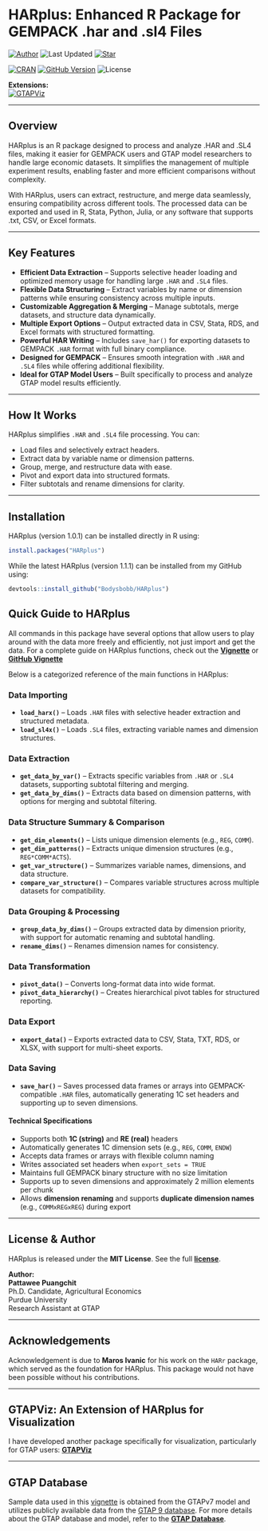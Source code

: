 # HARplus: Enhanced R Package for GEMPACK .har and .sl4 Files
[![Author](https://img.shields.io/badge/Pattawee.P-blue?label=Author)](https://www.pattawee-pp.com/)
![Last Updated](https://img.shields.io/github/last-commit/Bodysbobb/GTAPViz?label=Last%20Updated&color=blue) 
[![Star](https://img.shields.io/github/stars/Bodysbobb/HARplus?style=social)](https://github.com/Bodysbobb/HARplus/stargazers)

[![CRAN](https://www.r-pkg.org/badges/version/HARplus)](https://CRAN.R-project.org/package=HARplus)
[![GitHub Version](https://img.shields.io/github/v/tag/Bodysbobb/HARplus?label=GitHub%20Version&color=3CB371&sort=semver)](https://github.com/Bodysbobb/HARplus/releases/latest)
![License](https://img.shields.io/github/license/Bodysbobb/HARplus?color=3CB371)

**Extensions:**  
[![GTAPViz](https://img.shields.io/badge/GTAPViz-276DC3?style=flat-square&logo=r&logoColor=white)](https://www.pattawee-pp.com/GTAPViz/)

---

## Overview

HARplus is an R package designed to process and analyze .HAR and .SL4 files, making it easier for GEMPACK users and GTAP model researchers to handle large economic datasets. It simplifies the management of multiple experiment results, enabling faster and more efficient comparisons without complexity.

With HARplus, users can extract, restructure, and merge data seamlessly, ensuring compatibility across different tools. The processed data can be exported and used in R, Stata, Python, Julia, or any software that supports .txt, CSV, or Excel formats.

---

## Key Features

- **Efficient Data Extraction** – Supports selective header loading and optimized memory usage for handling large `.HAR` and `.SL4` files.  
- **Flexible Data Structuring** – Extract variables by name or dimension patterns while ensuring consistency across multiple inputs.  
- **Customizable Aggregation & Merging** – Manage subtotals, merge datasets, and structure data dynamically.  
- **Multiple Export Options** – Output extracted data in CSV, Stata, RDS, and Excel formats with structured formatting.  
- **Powerful HAR Writing** – Includes `save_har()` for exporting datasets to GEMPACK `.HAR` format with full binary compliance.  
- **Designed for GEMPACK** – Ensures smooth integration with `.HAR` and `.SL4` files while offering additional flexibility.  
- **Ideal for GTAP Model Users** – Built specifically to process and analyze GTAP model results efficiently.  

---

## How It Works

HARplus simplifies `.HAR` and `.SL4` file processing. You can:
- Load files and selectively extract headers.
- Extract data by variable name or dimension patterns.
- Group, merge, and restructure data with ease.
- Pivot and export data into structured formats.
- Filter subtotals and rename dimensions for clarity.

---

## Installation

HARplus (version 1.0.1) can be installed directly in R using:
```r
install.packages("HARplus")
```

While the latest HARplus (version 1.1.1) can be installed from my GitHub using:
```r
devtools::install_github("Bodysbobb/HARplus")
```

## Quick Guide to HARplus

All commands in this package have several options that allow users to play around with the data more freely and efficiently, not just import and get the data. For a complete guide on HARplus functions, check out the **[Vignette](https://rpubs.com/Bodysbob/1273998/)** or **[GitHub Vignette](https://www.pattawee-pp.com/HARplus/)**

Below is a categorized reference of the main functions in HARplus:

### Data Importing
- **`load_harx()`** – Loads `.HAR` files with selective header extraction and structured metadata.  
- **`load_sl4x()`** – Loads `.SL4` files, extracting variable names and dimension structures.

### Data Extraction
- **`get_data_by_var()`** – Extracts specific variables from `.HAR` or `.SL4` datasets, supporting subtotal filtering and merging.  
- **`get_data_by_dims()`** – Extracts data based on dimension patterns, with options for merging and subtotal filtering.

### Data Structure Summary & Comparison
- **`get_dim_elements()`** – Lists unique dimension elements (e.g., `REG`, `COMM`).  
- **`get_dim_patterns()`** – Extracts unique dimension structures (e.g., `REG*COMM*ACTS`).  
- **`get_var_structure()`** – Summarizes variable names, dimensions, and data structure.  
- **`compare_var_structure()`** – Compares variable structures across multiple datasets for compatibility.

### Data Grouping & Processing
- **`group_data_by_dims()`** – Groups extracted data by dimension priority, with support for automatic renaming and subtotal handling.  
- **`rename_dims()`** – Renames dimension names for consistency.

### Data Transformation
- **`pivot_data()`** – Converts long-format data into wide format.  
- **`pivot_data_hierarchy()`** – Creates hierarchical pivot tables for structured reporting.

### Data Export
- **`export_data()`** – Exports extracted data to CSV, Stata, TXT, RDS, or XLSX, with support for multi-sheet exports.

### Data Saving
- **`save_har()`** – Saves processed data frames or arrays into GEMPACK-compatible `.HAR` files, automatically generating 1C set headers and supporting up to seven dimensions.  

#### Technical Specifications
- Supports both **1C (string)** and **RE (real)** headers  
- Automatically generates 1C dimension sets (e.g., `REG`, `COMM`, `ENDW`)  
- Accepts data frames or arrays with flexible column naming  
- Writes associated set headers when `export_sets = TRUE`  
- Maintains full GEMPACK binary structure with no size limitation  
- Supports up to seven dimensions and approximately 2 million elements per chunk  
- Allows **dimension renaming** and supports **duplicate dimension names** (e.g., `COMMxREGxREG`) during export  

---

## License & Author  

HARplus is released under the **MIT License**. See the full **[license](LICENSE)**.  

**Author:**  
**Pattawee Puangchit**  
Ph.D. Candidate, Agricultural Economics  
Purdue University  
Research Assistant at GTAP  

---

## Acknowledgements

Acknowledgement is due to **Maros Ivanic** for his work on the `HARr` package, which served as the foundation for HARplus. This package would not have been possible without his contributions.

---

## GTAPViz: An Extension of HARplus for Visualization

I have developed another package specifically for visualization, particularly for GTAP users: **[GTAPViz](https://www.pattawee-pp.com/GTAPViz/)**

---

## GTAP Database

Sample data used in this [vignette](https://rpubs.com/Bodysbob/1273998/) is obtained from the GTAPv7 model and utilizes publicly available data from the [GTAP 9 database](https://www.gtap.agecon.purdue.edu/databases/archives.asp). For more details about the GTAP database and model, refer to the **[GTAP Database](https://www.gtap.agecon.purdue.edu/)**.